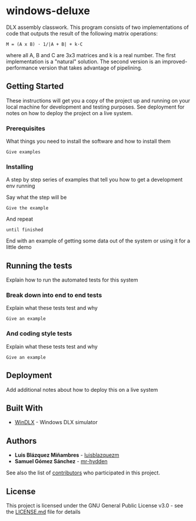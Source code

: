 # windows-deluxe

DLX assembly classwork. This program consists of two implementations of code that outputs the result of the following matrix operations:
```
M = (A x B) · 1/|A + B| + k·C
```
where all A, B and C are 3x3 matrices and k is a real number.
The first implementation is a "natural" solution. The second version is an improved-performance version that takes advantage of pipelining.
  

## Getting Started

These instructions will get you a copy of the project up and running on your local machine for development and testing purposes. See deployment for notes on how to deploy the project on a live system.

### Prerequisites

What things you need to install the software and how to install them

```
Give examples
```

### Installing

A step by step series of examples that tell you how to get a development env running

Say what the step will be

```
Give the example
```

And repeat

```
until finished
```

End with an example of getting some data out of the system or using it for a little demo

## Running the tests

Explain how to run the automated tests for this system

### Break down into end to end tests

Explain what these tests test and why

```
Give an example
```

### And coding style tests

Explain what these tests test and why

```
Give an example
```

## Deployment

Add additional notes about how to deploy this on a live system

## Built With

* [WinDLX](https://www.uv.es/varnau/Manual_Simulador_DLX.pdf) - Windows DLX simulator

## Authors

* **Luis Blázquez Miñambres** - [luisblazquezm](https://github.com/luisblazquezm)
* **Samuel Gómez Sánchez** - [mr-hydden](https://github.com/mr-hydden)

See also the list of [contributors](https://github.com/your/project/contributors) who participated in this project.

## License

This project is licensed under the GNU General Public License v3.0 - see the [LICENSE.md](LICENSE.md) file for details
